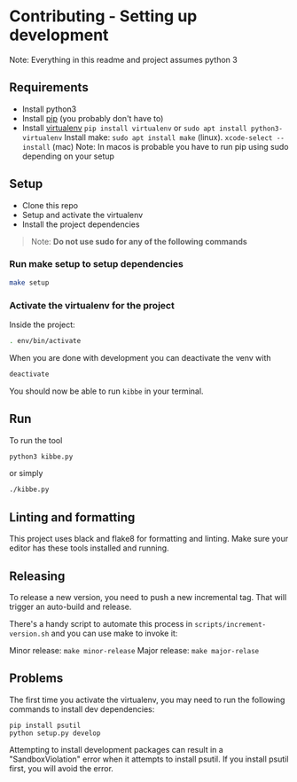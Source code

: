# Contributing - Setting up development

Note: Everything in this readme and project assumes python 3

## Requirements

- Install python3
- Install [pip](https://pip.pypa.io/en/stable/installing/) (you probably don't have to)
- Install [virtualenv](https://virtualenv.pypa.io/en/latest/installation.html) `pip install virtualenv` or `sudo apt install python3-virtualenv` Install make: `sudo apt install make` (linux). `xcode-select --install` (mac)
Note: In macos is probable you have to run pip using sudo depending on your setup

## Setup

- Clone this repo
- Setup and activate the virtualenv
- Install the project dependencies

> Note: **Do not use sudo for any of the following commands**

### Run make setup to setup dependencies
```bash
make setup
```

### Activate the virtualenv for the project

Inside the project:

```bash
. env/bin/activate
```

When you are done with development you can deactivate the venv with

```bash
deactivate
```

You should now be able to run `kibbe` in your terminal.


## Run

To run the tool

```bash
python3 kibbe.py
```

or simply

```bash
./kibbe.py
```

## Linting and formatting

This project uses black and flake8 for formatting and linting. Make sure your editor has these tools installed and running.

## Releasing

To release a new version, you need to push a new incremental tag. That will trigger an auto-build and release.

There's a handy script to automate this process in `scripts/increment-version.sh` and you can use make to invoke it:

Minor release: `make minor-release`
Major release: `make major-relase`

## Problems

The first time you activate the virtualenv, you may need to run the following commands to install dev dependencies:

```
pip install psutil
python setup.py develop
```

Attempting to install development packages can result in a "SandboxViolation" error when it attempts to install psutil.
If you install psutil first, you will avoid the error.
